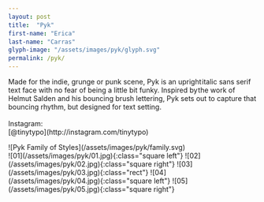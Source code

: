 ```yaml
---
layout: post
title:  "Pyk"
first-name: "Erica"
last-name: "Carras"
glyph-image: "/assets/images/pyk/glyph.svg"
permalink: /pyk/
---
```

<div class="post-info">
  <p class="post-description" markdown="1">
    Made for the indie, grunge or punk scene, Pyk is an upright italic sans serif text face with no fear of being a little bit funky. Inspired by the work of Helmut Salden and his bouncing brush lettering, Pyk sets out to capture that bouncing rhythm, but designed for text setting.
    <br>
    <br>
    Instagram:
    <br>
    [@tinytypo](http://instagram.com/tinytypo)
  </p>
  <div class="post-styles" markdown="1">
  ![Pyk Family of Styles](/assets/images/pyk/family.svg)
  </div>
</div>

<section class="post-images" markdown="1">
![01](/assets/images/pyk/01.jpg){:class="square left"}
![02](/assets/images/pyk/02.jpg){:class="square right"}
![03](/assets/images/pyk/03.jpg){:class="rect"}
![04](/assets/images/pyk/04.jpg){:class="square left"}
![05](/assets/images/pyk/05.jpg){:class="square right"}
</section>
